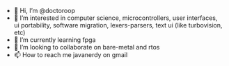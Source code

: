 - 👋 Hi, I’m @doctoroop
- 👀 I’m interested in computer science, microcontrollers, user interfaces, ui portability, software migration, lexers-parsers, text ui (like turbovision, etc)
- 🌱 I’m currently learning fpga
- 💞️ I’m looking to collaborate on bare-metal and rtos
- 📫 How to reach me javanerdy on gmail

<!---
doctoroop/doctoroop is a ✨ special ✨ repository because its `README.md` (this file) appears on your GitHub profile.
You can click the Preview link to take a look at your changes.
--->
